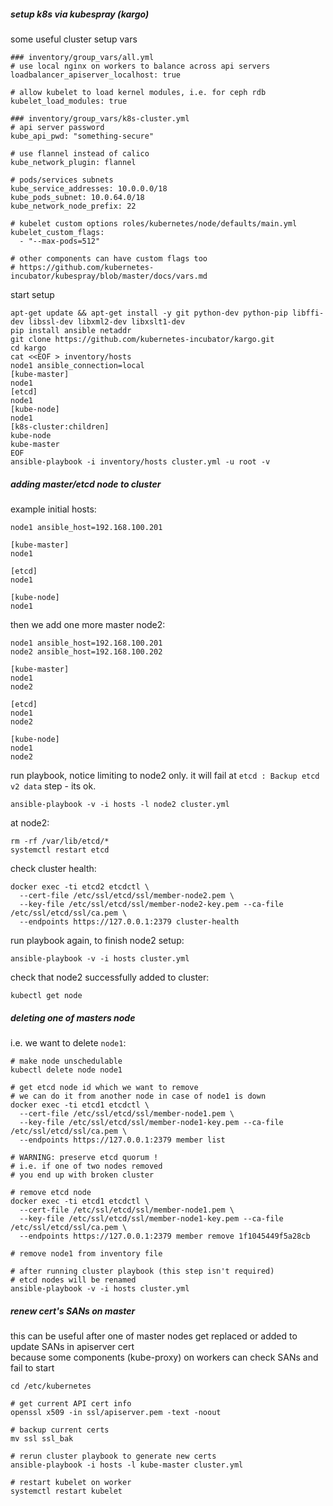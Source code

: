 ##### setup k8s via kubespray (kargo)
some useful cluster setup vars
```
### inventory/group_vars/all.yml
# use local nginx on workers to balance across api servers
loadbalancer_apiserver_localhost: true

# allow kubelet to load kernel modules, i.e. for ceph rdb
kubelet_load_modules: true

### inventory/group_vars/k8s-cluster.yml
# api server password
kube_api_pwd: "something-secure"

# use flannel instead of calico
kube_network_plugin: flannel

# pods/services subnets
kube_service_addresses: 10.0.0.0/18
kube_pods_subnet: 10.0.64.0/18
kube_network_node_prefix: 22

# kubelet custom options roles/kubernetes/node/defaults/main.yml
kubelet_custom_flags:
  - "--max-pods=512"
  
# other components can have custom flags too
# https://github.com/kubernetes-incubator/kubespray/blob/master/docs/vars.md
```

start setup
```
apt-get update && apt-get install -y git python-dev python-pip libffi-dev libssl-dev libxml2-dev libxslt1-dev
pip install ansible netaddr
git clone https://github.com/kubernetes-incubator/kargo.git
cd kargo
cat <<EOF > inventory/hosts
node1 ansible_connection=local
[kube-master]
node1
[etcd]
node1
[kube-node]
node1
[k8s-cluster:children]
kube-node
kube-master
EOF
ansible-playbook -i inventory/hosts cluster.yml -u root -v
```


##### adding master/etcd node to cluster
example initial hosts:
```
node1 ansible_host=192.168.100.201
 
[kube-master]
node1

[etcd]
node1

[kube-node]
node1
```

then we add one more master node2:
```
node1 ansible_host=192.168.100.201
node2 ansible_host=192.168.100.202
 
[kube-master]
node1
node2

[etcd]
node1
node2

[kube-node]
node1
node2
```

run playbook, notice limiting to node2 only.
it will fail at `etcd : Backup etcd v2 data` step - its ok.
```
ansible-playbook -v -i hosts -l node2 cluster.yml
```

at node2:
```
rm -rf /var/lib/etcd/*
systemctl restart etcd
```

check cluster health:
```
docker exec -ti etcd2 etcdctl \
  --cert-file /etc/ssl/etcd/ssl/member-node2.pem \
  --key-file /etc/ssl/etcd/ssl/member-node2-key.pem --ca-file /etc/ssl/etcd/ssl/ca.pem \
  --endpoints https://127.0.0.1:2379 cluster-health
```

run playbook again, to finish node2 setup:
```
ansible-playbook -v -i hosts cluster.yml
```

check that node2 successfully added to cluster:
```
kubectl get node
```


##### deleting one of masters node
i.e. we want to delete `node1`:
```
# make node unschedulable
kubectl delete node node1

# get etcd node id which we want to remove
# we can do it from another node in case of node1 is down
docker exec -ti etcd1 etcdctl \
  --cert-file /etc/ssl/etcd/ssl/member-node1.pem \
  --key-file /etc/ssl/etcd/ssl/member-node1-key.pem --ca-file /etc/ssl/etcd/ssl/ca.pem \
  --endpoints https://127.0.0.1:2379 member list
  
# WARNING: preserve etcd quorum !
# i.e. if one of two nodes removed
# you end up with broken cluster

# remove etcd node
docker exec -ti etcd1 etcdctl \
  --cert-file /etc/ssl/etcd/ssl/member-node1.pem \
  --key-file /etc/ssl/etcd/ssl/member-node1-key.pem --ca-file /etc/ssl/etcd/ssl/ca.pem \
  --endpoints https://127.0.0.1:2379 member remove 1f1045449f5a28cb

# remove node1 from inventory file

# after running cluster playbook (this step isn't required)
# etcd nodes will be renamed
ansible-playbook -v -i hosts cluster.yml
```


##### renew cert's SANs on master
this can be useful after one of master nodes get replaced or added to update SANs in apiserver cert  
because some components (kube-proxy) on workers can check SANs and fail to start  
```
cd /etc/kubernetes

# get current API cert info
openssl x509 -in ssl/apiserver.pem -text -noout

# backup current certs
mv ssl ssl_bak

# rerun cluster playbook to generate new certs
ansible-playbook -i hosts -l kube-master cluster.yml

# restart kubelet on worker
systemctl restart kubelet
```
